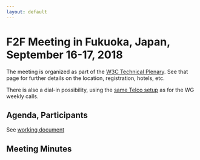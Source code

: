```yaml
---
layout: default
---
```


# F2F Meeting in Fukuoka, Japan, September 16-17, 2018

The meeting is organized as part of the [W3C Technical Plenary](https://www.w3.org/2019/09/TPAC/). See that page for further details on the location, registration, hotels, etc.

There is also a dial-in possibility, using the [same Telco setup](../gotomeetings) as for the WG weekly calls.

## Agenda, Participants

See [working document](https://docs.google.com/document/d/1Q8PUjzMY04peuYZdTkA6A0BBoFea_BSK4ygJlphkzh8/edit#heading=h.9kn2s1bey23f)

## Meeting Minutes

